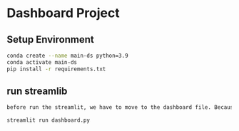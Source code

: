 # Dashboard Project


## Setup Environment


```bash
conda create --name main-ds python=3.9
conda activate main-ds
pip install -r requirements.txt
```

## run streamlib

```bash
before run the streamlit, we have to move to the dashboard file. Because that is where the the dashboard.py file is located.
```

```bash
streamlit run dashboard.py
```
